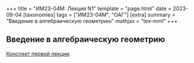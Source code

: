 +++
title = "ИМ23-04М: Лекция N1"
template = "page.html"
date = 2023-09-04
[taxonomies]
tags = ["ИМ23-04М", "ОАГ"]
[extra]
summary = "Введение в алгебраическую геометрию"
mathjax = "tex-mml"
+++

<!-- more -->

## Введение в алгебраическую геометрию

[Конспект первой лекции](/2023_09_04_LectureI.pdf). 